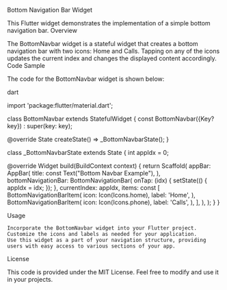 Bottom Navigation Bar Widget

This Flutter widget demonstrates the implementation of a simple bottom navigation bar.
Overview

The BottomNavbar widget is a stateful widget that creates a bottom navigation bar with two icons: Home and Calls. Tapping on any of the icons updates the current index and changes the displayed content accordingly.
Code Sample

The code for the BottomNavbar widget is shown below:

dart

import 'package:flutter/material.dart';

class BottomNavbar extends StatefulWidget {
  const BottomNavbar({Key? key}) : super(key: key);

  @override
  State<BottomNavbar> createState() => _BottomNavbarState();
}

class _BottomNavbarState extends State<BottomNavbar> {
  int appIdx = 0;

  @override
  Widget build(BuildContext context) {
    return Scaffold(
      appBar: AppBar(
        title: const Text("Bottom Navbar Example"),
      ),
      bottomNavigationBar: BottomNavigationBar(
        onTap: (idx) {
          setState(() {
            appIdx = idx;
          });
        },
        currentIndex: appIdx,
        items: const [
          BottomNavigationBarItem(
            icon: Icon(Icons.home),
            label: 'Home',
          ),
          BottomNavigationBarItem(
            icon: Icon(Icons.phone),
            label: 'Calls',
          ),
        ],
      ),
    );
  }
}

Usage

    Incorporate the BottomNavbar widget into your Flutter project.
    Customize the icons and labels as needed for your application.
    Use this widget as a part of your navigation structure, providing users with easy access to various sections of your app.

License

This code is provided under the MIT License. Feel free to modify and use it in your projects.
